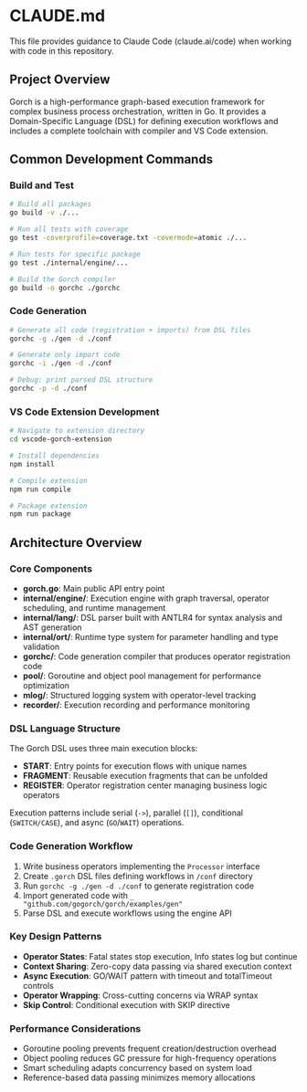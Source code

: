 # CLAUDE.md

This file provides guidance to Claude Code (claude.ai/code) when working with code in this repository.

## Project Overview

Gorch is a high-performance graph-based execution framework for complex business process orchestration, written in Go. It provides a Domain-Specific Language (DSL) for defining execution workflows and includes a complete toolchain with compiler and VS Code extension.

## Common Development Commands

### Build and Test
```bash
# Build all packages
go build -v ./...

# Run all tests with coverage
go test -coverprofile=coverage.txt -covermode=atomic ./...

# Run tests for specific package
go test ./internal/engine/...

# Build the Gorch compiler
go build -o gorchc ./gorchc
```

### Code Generation
```bash
# Generate all code (registration + imports) from DSL files
gorchc -g ./gen -d ./conf

# Generate only import code
gorchc -i ./gen -d ./conf

# Debug: print parsed DSL structure
gorchc -p -d ./conf
```

### VS Code Extension Development
```bash
# Navigate to extension directory
cd vscode-gorch-extension

# Install dependencies
npm install

# Compile extension
npm run compile

# Package extension
npm run package
```

## Architecture Overview

### Core Components
- **gorch.go**: Main public API entry point
- **internal/engine/**: Execution engine with graph traversal, operator scheduling, and runtime management
- **internal/lang/**: DSL parser built with ANTLR4 for syntax analysis and AST generation
- **internal/ort/**: Runtime type system for parameter handling and type validation
- **gorchc/**: Code generation compiler that produces operator registration code
- **pool/**: Goroutine and object pool management for performance optimization
- **mlog/**: Structured logging system with operator-level tracking
- **recorder/**: Execution recording and performance monitoring

### DSL Language Structure
The Gorch DSL uses three main execution blocks:
- **START**: Entry points for execution flows with unique names
- **FRAGMENT**: Reusable execution fragments that can be unfolded
- **REGISTER**: Operator registration center managing business logic operators

Execution patterns include serial (`->`), parallel (`[]`), conditional (`SWITCH/CASE`), and async (`GO`/`WAIT`) operations.

### Code Generation Workflow
1. Write business operators implementing the `Processor` interface
2. Create `.gorch` DSL files defining workflows in `/conf` directory
3. Run `gorchc -g ./gen -d ./conf` to generate registration code
4. Import generated code with `_ "github.com/gogorch/gorch/examples/gen"`
5. Parse DSL and execute workflows using the engine API

### Key Design Patterns
- **Operator States**: Fatal states stop execution, Info states log but continue
- **Context Sharing**: Zero-copy data passing via shared execution context
- **Async Execution**: GO/WAIT pattern with timeout and totalTimeout controls
- **Operator Wrapping**: Cross-cutting concerns via WRAP syntax
- **Skip Control**: Conditional execution with SKIP directive

### Performance Considerations
- Goroutine pooling prevents frequent creation/destruction overhead
- Object pooling reduces GC pressure for high-frequency operations
- Smart scheduling adapts concurrency based on system load
- Reference-based data passing minimizes memory allocations